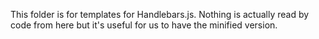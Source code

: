 This folder is for templates for Handlebars.js. Nothing is actually read by code from here but it's useful for us to have the minified version.